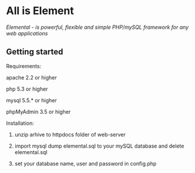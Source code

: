 All is Element
==============

*Elemental - is powerful, flexible and simple PHP/mySQL framework for any web applications*

Getting started
---------------

Requirements:

apache 2.2 or higher

php 5.3 or higher

mysql 5.5.* or higher

phpMyAdmin 3.5 or higher


Installation:

1. unzip arhive to httpdocs folder of web-server

2. import  mysql dump elemental.sql to your mySQL database and delete elemental.sql

3. set your database name, user and password in config.php

